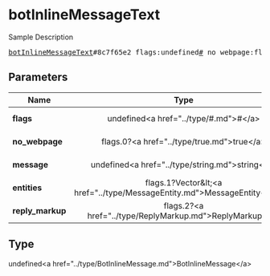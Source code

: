 # botInlineMessageText

Sample Description

<pre>
<a href="../constructor/botInlineMessageText.md">botInlineMessageText</a>#8c7f65e2 flags:undefined<a href="../type/#.md">#</a> no_webpage:flags.0?<a href="../type/true.md">true</a> message:undefined<a href="../type/string.md">string</a> entities:flags.1?Vector&lt;<a href="../type/MessageEntity.md">MessageEntity</a>&gt; reply_markup:flags.2?<a href="../type/ReplyMarkup.md">ReplyMarkup</a> = undefined<a href="../type/BotInlineMessage.md">BotInlineMessage</a>;
</pre>

## Parameters

| Name | Type | Description |
|------|:----:|-------------|
| **flags** | undefined&lt;a href=&#34;../type/#.md&#34;&gt;#&lt;/a&gt; | Param description |
| **no_webpage** | flags.0?&lt;a href=&#34;../type/true.md&#34;&gt;true&lt;/a&gt; | Param description |
| **message** | undefined&lt;a href=&#34;../type/string.md&#34;&gt;string&lt;/a&gt; | Param description |
| **entities** | flags.1?Vector&amp;lt;&lt;a href=&#34;../type/MessageEntity.md&#34;&gt;MessageEntity&lt;/a&gt;&amp;gt; | Param description |
| **reply_markup** | flags.2?&lt;a href=&#34;../type/ReplyMarkup.md&#34;&gt;ReplyMarkup&lt;/a&gt; | Param description |

## Type

undefined&lt;a href=&#34;../type/BotInlineMessage.md&#34;&gt;BotInlineMessage&lt;/a&gt;

